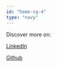 ```yaml
---
id: "home-sg-4"
type: "navy"
---
```


Discover more on:

[LinkedIn](https://www.linkedin.com/in/alanionita/)

[Github](https://github.com/alanionita)
